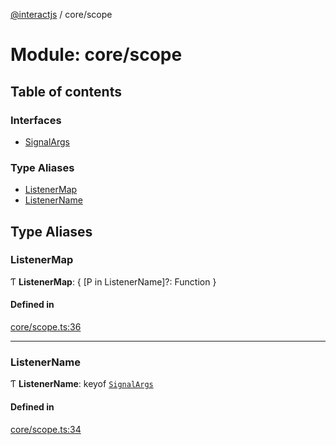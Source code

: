[@interactjs](../README.md) / core/scope

# Module: core/scope

## Table of contents

### Interfaces

- [SignalArgs](../interfaces/core_scope.SignalArgs.md)

### Type Aliases

- [ListenerMap](core_scope.md#listenermap)
- [ListenerName](core_scope.md#listenername)

## Type Aliases

### ListenerMap

Ƭ **ListenerMap**: \{ [P in ListenerName]?: Function }

#### Defined in

[core/scope.ts:36](https://github.com/taye/interact.js/blob/f56f1fa2/packages/@interactjs/core/scope.ts#L36)

___

### ListenerName

Ƭ **ListenerName**: keyof [`SignalArgs`](../interfaces/core_scope.SignalArgs.md)

#### Defined in

[core/scope.ts:34](https://github.com/taye/interact.js/blob/f56f1fa2/packages/@interactjs/core/scope.ts#L34)
